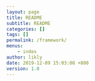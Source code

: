 ```yaml
---
layout: page
title: README
subtitle: README
categories: []
tags: []
permalink: /framework/
menus:
    - index
author: likly
date: 2019-12-09 15:03:08 +800
version: 1.0
---
```

